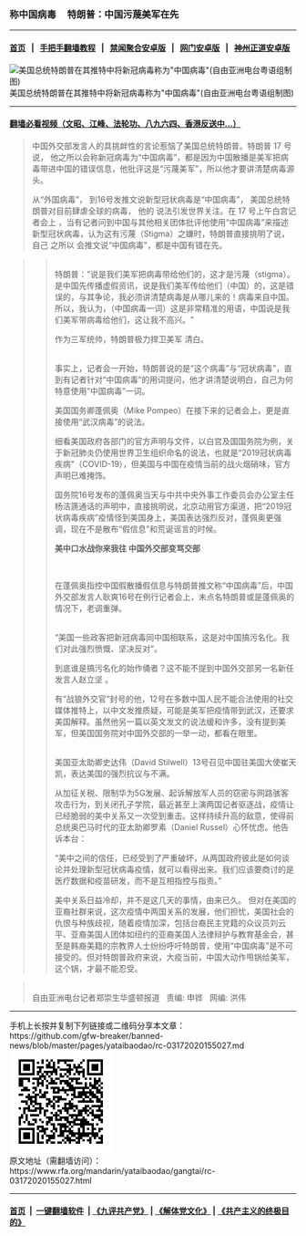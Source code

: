 ### 称中国病毒     特朗普：中国污蔑美军在先
------------------------

#### [首页](https://github.com/gfw-breaker/banned-news/blob/master/README.md) &nbsp;&nbsp;|&nbsp;&nbsp; [手把手翻墙教程](https://github.com/gfw-breaker/guides/wiki) &nbsp;&nbsp;|&nbsp;&nbsp; [禁闻聚合安卓版](https://github.com/gfw-breaker/bn-android) &nbsp;&nbsp;|&nbsp;&nbsp; [网门安卓版](https://github.com/oGate2/oGate) &nbsp;&nbsp;|&nbsp;&nbsp; [神州正道安卓版](https://github.com/SzzdOgate/update) 



<div id="headerimg">
 <img alt='美国总统特朗普在其推特中将新冠病毒称为"中国病毒"(自由亚洲电台粤语组制图)' src="https://www.rfa.org/mandarin/yataibaodao/gangtai/rc-03172020155027.html/image.jpeg-1.jpg/image" title='美国总统特朗普在其推特中将新冠病毒称为"中国病毒"(自由亚洲电台粤语组制图)'/>
 <div id="headerimgcontents">
  <div id="headerimgcaption">
   <span>
    美国总统特朗普在其推特中将新冠病毒称为"中国病毒"(自由亚洲电台粤语组制图)
   </span>
   <!-- zoomattribute -->
  </div>
  <!-- headerimgcaption -->
 </div>
 <!-- headerimagecontents -->
</div>

<hr/>


#### [翻墙必看视频（文昭、江峰、法轮功、八九六四、香港反送中...）](https://github.com/gfw-breaker/banned-news/blob/master/pages/link3.md)

<div id="storytext">
 <div>
  <div class="slot_header">
  </div>
 </div>
 <blockquote>
  <p dir="ltr">
  </p>
  <p dir="ltr">
   <span>
    中国外交部发言人的具挑衅性的言论惹恼了美国总统特朗普。特朗普
   </span>
   <span>
    17
   </span>
   <span>
    号说，
   </span>
   他之所以会称新冠病毒为“中国病毒”，都是因为中国散播是美军把病毒带进中国的错误信息，他批评这是“污蔑美军”，所以他才要讲清楚病毒源头。
  </p>
  <p dir="ltr">
   从“外国病毒”， 到16号发推文说新型冠状病毒是“中国病毒”，
   <span>
    美国总统特朗普对目前肆虐全球的病毒，
   </span>
   他的
   <span>
    说法引发世界关注。在
   </span>
   <span>
    17
   </span>
   <span>
    号上午白宫记者会上
   </span>
   ，当有记者问到中国与其他相关团体批评他使用“中国病毒”来描述新型冠状病毒，认为这有污蔑（Stigma）之嫌时，特朗普直接挑明了说，自己
   <span>
    之所以
   </span>
   会推文说“中国病毒”，都是中国有错在先。
  </p>
 </blockquote>
 <blockquote>
  <blockquote>
   <p dir="ltr">
    <br/>
    特朗普："说是我们美军把病毒带给他们的，这才是污蔑（stigma）。是中国先传播虚假资讯，说是我们美军传给他们（中国）的，这是错误的，与其争论，我必须讲清楚病毒是从哪儿来的！病毒来自中国。所以，我认为，（中国病毒一词）这是非常精准的用语，中国说是我们美军带病毒给他们，这让我不高兴。"
   </p>
   <p dir="ltr">
   </p>
   <p dir="ltr">
    作为三军统帅，特朗普极力捍卫美军
    <span>
     清白。
    </span>
   </p>
   <p dir="ltr">
    <br/>
    事实上，记者会一开始，特朗普说的是“这个病毒”与“冠状病毒”，直到有记者针对“中国病毒”的用词提问，他才讲清楚说明白，自己为何特意使用“中国病毒”一词。
   </p>
   <p dir="ltr">
    美国国务卿蓬佩奥（Mike Pompeo）在接下来的记者会上，更是直接使用“武汉病毒”的说法。
   </p>
   <p dir="ltr">
    细看美国政府各部门的官方声明与文件，以白宫及国国务院为例，关于新冠肺炎仍使用世界卫生组织命名的说法，也就是“2019冠状病毒疾病”（COVID-19），但美国与中国在疫情当前的战火烟硝味，官方声明已难掩饰。
   </p>
   <p dir="ltr">
    国务院16号发布的蓬佩奥当天与中共中央外事工作委员会办公室主任杨洁篪通话的声明中，直接挑明说，北京动用官方渠道，把“2019冠状病毒疾病”疫情怪到美国身上，美国表达强烈反对，蓬佩奥更强调，现在不是散布“假信息”和荒诞谣言的时候。
   </p>
   <p dir="ltr">
   </p>
   <p dir="ltr">
    <strong>
     美中口水战你来我往
    </strong>
    <strong>
    </strong>
    <strong>
     中国外交部变骂交部
    </strong>
   </p>
   <p dir="ltr">
    <strong>
     <br/>
    </strong>
   </p>
   <p dir="ltr">
    在蓬佩奥指控中国假散播假信息与特朗普推文称“中国病毒”后，中国外交部发言人耿爽16号在例行记者会上，未点名特朗普或是蓬佩奥的情况下，老调重弹。
   </p>
   <p dir="ltr">
    <br/>
    “美国一些政客把新冠病毒同中国相联系，这是对中国搞污名化。我们对此强烈愤慨、坚决反对”。
   </p>
   <p dir="ltr">
    到底谁是搞污名化的始作俑者？这不能不提到中国外交部另一名新任发言人赵立坚 。
   </p>
   <p dir="ltr">
    有“战狼外交官”封号的他，12号在多数中国人民不能合法使用的社交媒体推特上，以中文发推质疑，可能是美军把疫情带到武汉，还要求美国解释。虽然他另一篇以英文发文的说法缓和许多，没有提到美军，但美国国务院对中国外交部的一举一动，都看在眼里。
   </p>
   <p dir="ltr">
    <br/>
    美国亚太助卿史达伟（David Stilwell）13号召见中国驻美国大使崔天凯，表达美国的强烈抗议与不满。
   </p>
   <p dir="ltr">
    从加征关税、限制华为5G发展、起诉解放军人员的窃密与网路骇客攻击行为，到关闭孔子学院，最近甚至上演两国记者驱逐战，疫情让已经脆弱的美中关系又一次受到重击。这样持续升高的敌意，使得前总统奥巴马时代的亚太助卿罗素（Daniel Russel）心怀忧虑。他告诉本台：
   </p>
   <p dir="ltr">
    “美中之间的信任，已经受到了严重破坏，从两国政府彼此是如何谈论并处理新型冠状病毒疫情，就可以看得出来。我们应该要商讨的是医疗数据和疫苗研发，而不是互相指控与指责。”
   </p>
   <p dir="ltr">
    <span>
     美中关系日益冷却，并不是这几天的事情，由来已久。
    </span>
    但对在美国的亚裔社群来说，这次疫情中两国关系的发展，他们担忧，美国社会的仇恨与种族歧视，随着疫情加深，包括台裔民主党籍的众议员刘云平、亚裔美国人团体如纽约的亚裔美国人法律辩护与教育基金会，甚至是韩裔美籍的宗教界人士纷纷呼吁特朗普，使用“中国病毒”是不可接受的。但对特朗普政府来说，大疫当前，中国大动作甩锅给美军，这个锅，才最不能忍受。
   </p>
  </blockquote>
 </blockquote>
 <blockquote>
  <p dir="ltr">
  </p>
 </blockquote>
 <blockquote>
  <p dir="ltr">
   <br/>
   自由亚洲电台记者郑崇生华盛顿报道   责编: 申铧   网编: 洪伟
  </p>
 </blockquote>
</div>

<hr/>
手机上长按并复制下列链接或二维码分享本文章：<br/>
https://github.com/gfw-breaker/banned-news/blob/master/pages/yataibaodao/rc-03172020155027.md <br/>
<a href='https://github.com/gfw-breaker/banned-news/blob/master/pages/yataibaodao/rc-03172020155027.md'><img src='https://github.com/gfw-breaker/banned-news/blob/master/pages/yataibaodao/rc-03172020155027.md.png'/></a> <br/>
原文地址（需翻墙访问）：https://www.rfa.org/mandarin/yataibaodao/gangtai/rc-03172020155027.html


------------------------
#### [首页](https://github.com/gfw-breaker/banned-news/blob/master/README.md) &nbsp;|&nbsp; [一键翻墙软件](https://github.com/gfw-breaker/nogfw/blob/master/README.md) &nbsp;| [《九评共产党》](https://github.com/gfw-breaker/9ping.md/blob/master/README.md#九评之一评共产党是什么) | [《解体党文化》](https://github.com/gfw-breaker/jtdwh.md/blob/master/README.md) | [《共产主义的终极目的》](https://github.com/gfw-breaker/gczydzjmd.md/blob/master/README.md)


<img src='http://gfw-breaker.win/banned-news/pages/yataibaodao/rc-03172020155027.md' width='0px' height='0px'/>